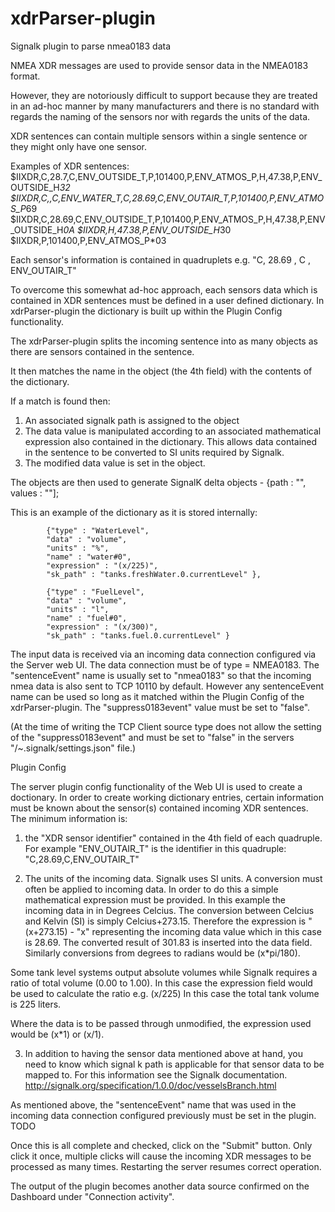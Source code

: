 # xdrParser-plugin
Signalk plugin to parse nmea0183 data

NMEA XDR messages are used to provide sensor data in the NMEA0183 format.

However, they are notoriously difficult to support because they are treated in an ad-hoc manner by many manufacturers and there is no standard with regards the naming of the sensors nor with regards the units of the data. 

XDR sentences can contain multiple sensors within a single sentence or they might only have one sensor.

Examples of XDR sentences:
$IIXDR,C,28.7,C,ENV_OUTSIDE_T,P,101400,P,ENV_ATMOS_P,H,47.38,P,ENV_OUTSIDE_H*32
$IIXDR,C,,C,ENV_WATER_T,C,28.69,C,ENV_OUTAIR_T,P,101400,P,ENV_ATMOS_P*69
$IIXDR,C,28.69,C,ENV_OUTSIDE_T,P,101400,P,ENV_ATMOS_P,H,47.38,P,ENV_OUTSIDE_H*0A
$IIXDR,H,47.38,P,ENV_OUTSIDE_H*30
$IIXDR,P,101400,P,ENV_ATMOS_P*03

Each sensor's information is contained in quadruplets e.g. "C,  28.69  ,  C  ,  ENV_OUTAIR_T"

To overcome this somewhat ad-hoc approach, each sensors data which is contained in XDR sentences must be defined in a user defined dictionary. In xdrParser-plugin the dictionary is built up within the Plugin Config functionality.

The xdrParser-plugin splits the incoming sentence into as many objects as there are sensors contained in the sentence.

It then matches the name in the object (the 4th field) with the contents of the dictionary. 

If a match is found then:
1) An associated signalk path is assigned to the object 
2) The data value is manipulated according to an associated mathematical expression also contained in the dictionary. This allows data contained in the sentence to be converted to SI units required by Signalk.
3) The modified data value is set in the object.

The objects are then used to generate SignalK delta objects - {path : "", values : ""];

This is an example of the dictionary as it is stored internally: 

			{"type" : "WaterLevel",
			"data" : "volume",
			"units" : "%",
			"name" : "water#0",
			"expression" : "(x/225)", 
			"sk_path" : "tanks.freshWater.0.currentLevel" },

			{"type" : "FuelLevel",
			"data" : "volume",
			"units" : "l",
			"name" : "fuel#0",
			"expression" : "(x/300)",
			"sk_path" : "tanks.fuel.0.currentLevel" }

The input data is received via an incoming data connection configured via the Server web UI. 
The data connection must be of type = NMEA0183. 
The "sentenceEvent" name is usually set to "nmea0183" so that the incoming nmea data is also sent to TCP 10110 by default. However any sentenceEvent name can be used so long as it matched within the Plugin Config of the xdrParser-plugin.
The "suppress0183event" value must be set to "false". 

(At the time of writing the TCP Client source type does not allow the setting of the "suppress0183event" and must be set to "false" in the servers "/~.signalk/settings.json" file.)

Plugin Config

The server plugin config functionality of the Web UI is used to create a doctionary. In order to create working dictionary entries, certain information must be known about the sensor(s) contained incoming XDR sentences. The minimum information is:
1) the "XDR sensor identifier" contained in the 4th field of each quadruple. For example "ENV_OUTAIR_T" is the identifier in this quadruple: "C,28.69,C,ENV_OUTAIR_T"

2) The units of the incoming data. Signalk uses SI units. A conversion must often be applied to incoming data. In order to do this a simple mathematical expression must be provided. In this example the incoming data in in Degrees Celcius. The conversion between Celcius and Kelvin (SI) is simply Celcius+273.15. Therefore the expression is "(x+273.15) - "x" representing the incoming data value which in this case is 28.69. The converted result of 301.83 is inserted into the data field. Similarly conversions from degrees to radians would be (x*pi/180).

Some tank level systems output absolute volumes while Signalk requires a ratio of total volume (0.00 to 1.00). In this case the expression field would be used to calculate the ratio e.g. (x/225) In this case the total tank volume is 225 liters.

Where the data is to be passed through unmodified, the expression used would be (x*1) or (x/1).

3) In addition to having the sensor data mentioned above at hand, you need to know which signal k path is applicable for that sensor data to be mapped to. For this information see the Signalk documentation. http://signalk.org/specification/1.0.0/doc/vesselsBranch.html

As mentioned above, the "sentenceEvent" name that was used in the incoming data connection configured previously must be set in the plugin. TODO

Once this is all complete and checked, click on the "Submit" button. Only click it once, multiple clicks will cause the incoming XDR messages to be processed as many times. Restarting the server resumes correct operation. 

The output of the plugin becomes another data source confirmed on the Dashboard under "Connection activity".


